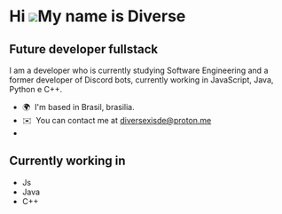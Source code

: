 Hi ![](https://user-images.githubusercontent.com/18350557/176309783-0785949b-9127-417c-8b55-ab5a4333674e.gif)My name is Diverse
===============================================================================================================================

Future developer fullstack
--------------------------

I am a developer who is currently studying Software Engineering and a former developer of Discord bots, currently working in JavaScript, Java, Python e C++.

*   🌍  I'm based in Brasil, brasilia.
*   ✉️  You can contact me at [diversexisde@proton.me](mailto:diversexisde@proton.me)
*   

Currently working in
--------------------------

* Js
* Java
* C++
